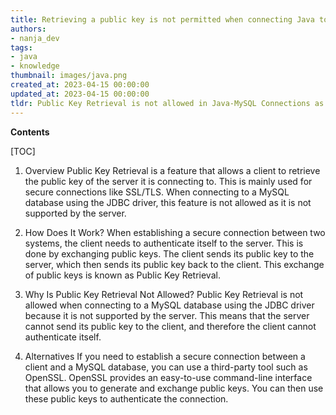 ```yaml
---
title: Retrieving a public key is not permitted when connecting Java to mysql
authors:
- nanja_dev
tags:
- java
- knowledge
thumbnail: images/java.png
created_at: 2023-04-15 00:00:00
updated_at: 2023-04-15 00:00:00
tldr: Public Key Retrieval is not allowed in Java-MySQL Connections as it is not supported by the MySQL JDBC driver.
---
```


**Contents**

[TOC]

1. Overview
Public Key Retrieval is a feature that allows a client to retrieve the public key of the server it is connecting to. This is mainly used for secure connections like SSL/TLS. When connecting to a MySQL database using the JDBC driver, this feature is not allowed as it is not supported by the server.

2. How Does It Work?
When establishing a secure connection between two systems, the client needs to authenticate itself to the server. This is done by exchanging public keys. The client sends its public key to the server, which then sends its public key back to the client. This exchange of public keys is known as Public Key Retrieval.

3. Why Is Public Key Retrieval Not Allowed?
Public Key Retrieval is not allowed when connecting to a MySQL database using the JDBC driver because it is not supported by the server. This means that the server cannot send its public key to the client, and therefore the client cannot authenticate itself. 

4. Alternatives
If you need to establish a secure connection between a client and a MySQL database, you can use a third-party tool such as OpenSSL. OpenSSL provides an easy-to-use command-line interface that allows you to generate and exchange public keys. You can then use these public keys to authenticate the connection.
